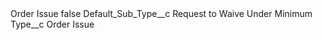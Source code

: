 <?xml version="1.0" encoding="UTF-8"?>
<CustomMetadata xmlns="http://soap.sforce.com/2006/04/metadata" xmlns:xsi="http://www.w3.org/2001/XMLSchema-instance" xmlns:xsd="http://www.w3.org/2001/XMLSchema">
    <label>Order Issue</label>
    <protected>false</protected>
    <values>
        <field>Default_Sub_Type__c</field>
        <value xsi:type="xsd:string">Request to Waive Under Minimum</value>
    </values>
    <values>
        <field>Type__c</field>
        <value xsi:type="xsd:string">Order Issue</value>
    </values>
</CustomMetadata>
